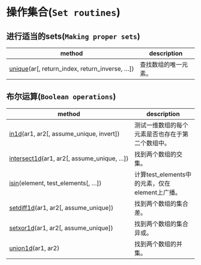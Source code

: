 # 操作集合(`Set routines`)

## 进行适当的sets(`Making proper sets`)

method | description
---|---
[unique](https://numpy.org/devdocs/reference/generated/numpy.unique.html#numpy.unique)(ar[, return_index, return_inverse, …]) | 查找数组的唯一元素。

## 布尔运算(`Boolean operations`)

method | description
---|---
[in1d](https://numpy.org/devdocs/reference/generated/numpy.in1d.html#numpy.in1d)(ar1, ar2[, assume_unique, invert]) | 测试一维数组的每个元素是否也存在于第二个数组中。
[intersect1d](https://numpy.org/devdocs/reference/generated/numpy.intersect1d.html#numpy.intersect1d)(ar1, ar2[, assume_unique, …]) | 找到两个数组的交集。
[isin](https://numpy.org/devdocs/reference/generated/numpy.isin.html#numpy.isin)(element, test_elements[, …]) | 计算test_elements中的元素，仅在element上广播。
[setdiff1d](https://numpy.org/devdocs/reference/generated/numpy.setdiff1d.html#numpy.setdiff1d)(ar1, ar2[, assume_unique]) | 找到两个数组的集合差。
[setxor1d](https://numpy.org/devdocs/reference/generated/numpy.setxor1d.html#numpy.setxor1d)(ar1, ar2[, assume_unique]) | 找到两个数组的集合异或。
[union1d](https://numpy.org/devdocs/reference/generated/numpy.union1d.html#numpy.union1d)(ar1, ar2) | 找到两个数组的并集。
